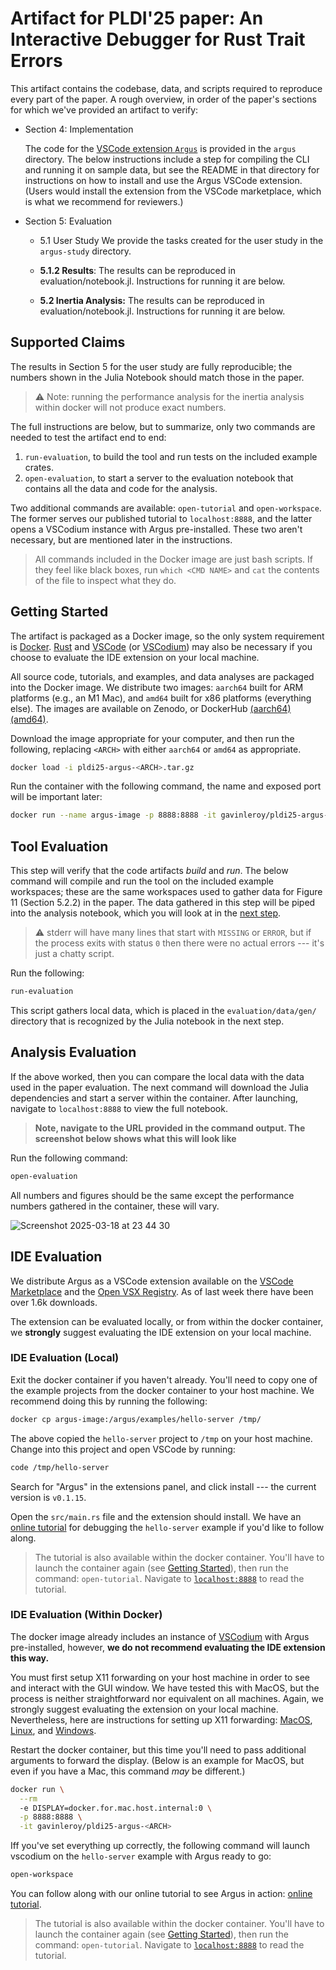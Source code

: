 # Artifact for PLDI'25 paper: An Interactive Debugger for Rust Trait Errors

This artifact contains the codebase, data, and scripts required to reproduce every part of the paper. A rough overview, in order of the paper's sections for which we've provided an artifact to verify:

- Section 4: Implementation

  The code for the [VSCode extension `Argus`](https://marketplace.visualstudio.com/items?itemName=gavinleroy.argus) is provided in the `argus` directory. The below instructions include a step for compiling the CLI and running it on sample data, but see the README in that directory for instructions on how to install and use the Argus VSCode extension. (Users would install the extension from the VSCode marketplace, which is what we recommend for reviewers.)

- Section 5: Evaluation
  - 5.1 User Study
    We provide the tasks created for the user study in the `argus-study` directory.

  - **5.1.2 Results**: The results can be reproduced in evaluation/notebook.jl. Instructions for running it are below.
  - **5.2 Inertia Analysis:** The results can be reproduced in evaluation/notebook.jl. Instructions for running it are below.

## Supported Claims

The results in Section 5 for the user study are fully reproducible; the numbers shown in the Julia Notebook should match those in the paper.

> :warning: Note: running the performance analysis for the inertia analysis within docker will not produce exact numbers.

The full instructions are below, but to summarize, only two commands are needed to test the artifact end to end:

1. `run-evaluation`, to build the tool and run tests on the included example crates.
2. `open-evaluation`, to start a server to the evaluation notebook that contains all the data and code for the analysis.

Two additional commands are available: `open-tutorial` and `open-workspace`. The former serves our published tutorial to `localhost:8888`, and the latter opens a VSCodium instance with Argus pre-installed. These two aren't necessary, but are mentioned later in the instructions.

> All commands included in the Docker image are just bash scripts. If they feel like black boxes, run `which <CMD NAME>` and `cat` the contents of the file to inspect what they do.

## Getting Started

The artifact is packaged as a Docker image, so the only system requirement is [Docker](https://www.docker.com/). [Rust](https://www.rust-lang.org/tools/install) and [VSCode](https://code.visualstudio.com/) (or [VSCodium](https://vscodium.com/)) may also be necessary if you choose to evaluate the IDE extension on your local machine.

All source code, tutorials, and examples, and data analyses are packaged into the Docker image. We distribute two images: `aarch64` built for ARM platforms (e.g., an M1 Mac), and `amd64` built for x86 platforms (everything else). The images are available on Zenodo, or DockerHub [(aarch64)](https://hub.docker.com/repository/docker/gavinleroy/pldi25-argus-aarch64/general)[(amd64)](https://hub.docker.com/repository/docker/gavinleroy/pldi25-argus-amd64/general).

Download the image appropriate for your computer, and then run the following, replacing `<ARCH>` with either `aarch64` or `amd64` as appropriate.

```bash
docker load -i pldi25-argus-<ARCH>.tar.gz
```

Run the container with the following command, the name and exposed port will be important later:

```bash
docker run --name argus-image -p 8888:8888 -it gavinleroy/pldi25-argus-<ARCH>
```

## Tool Evaluation

This step will verify that the code artifacts *build* and *run*. The below command will compile and run the tool on the included example workspaces; these are the same workspaces used to gather data for Figure 11 (Section 5.2.2) in the paper. The data gathered in this step will be piped into the analysis notebook, which you will look at in the [next step](#analysis-evaluation).

> :warning: stderr will have many lines that start with `MISSING` or `ERROR`, but if the process exits with status `0` then there were no actual errors --- it's just a chatty script.

Run the following:

```bash
run-evaluation
```

This script gathers local data, which is placed in the `evaluation/data/gen/` directory that is recognized by the Julia notebook in the next step.

## Analysis Evaluation

If the above worked, then you can compare the local data with the data used in the paper evaluation. The next command will download the Julia dependencies and start a server within the container. After launching, navigate to `localhost:8888` to view the full notebook.

> **Note, navigate to the URL provided in the command output. The screenshot below shows what this will look like**

Run the following command:

```bash
open-evaluation
```

All numbers and figures should be the same except the performance numbers gathered in the container, these will vary.

![Screenshot 2025-03-18 at 23 44 30](https://github.com/user-attachments/assets/ee2d1dc7-7bb0-4bab-bda9-6eb04fabcb06)

## IDE Evaluation

We distribute Argus as a VSCode extension available on the [VSCode Marketplace](https://marketplace.visualstudio.com/items?itemName=gavinleroy.argus) and the [Open VSX Registry](https://open-vsx.org/extension/gavinleroy/argus). As of last week there have been over 1.6k downloads.

The extension can be evaluated locally, or from within the docker container, we **strongly** suggest evaluating the IDE extension on your local machine.

### IDE Evaluation (Local)

Exit the docker container if you haven't already. You'll need to copy one of the example projects from the docker container to your host machine. We recommend doing this by running the following:

```bash
docker cp argus-image:/argus/examples/hello-server /tmp/
```

The above copied the `hello-server` project to `/tmp` on your host machine. Change into this project and open VSCode by running:

```bash
code /tmp/hello-server
```

Search for "Argus" in the extensions panel, and click install --- the current version is `v0.1.15`.

Open the `src/main.rs` file and the extension should install. We have an [online tutorial](https://cel.cs.brown.edu/argus/) for debugging the `hello-server` example if you'd like to follow along.

> The tutorial is also available within the docker container. You'll have to launch the container again (see [Getting Started](#getting-started)), then run the command: `open-tutorial`. Navigate to [`localhost:8888`](https://localhost:8888) to read the tutorial.

### IDE Evaluation (Within Docker)

The docker image already includes an instance of [VSCodium](https://vscodium.com/) with Argus pre-installed, however, **we do not recommend evaluating the IDE extension this way.**

You must first setup X11 forwarding on your host machine in order to see and interact with the GUI window. We have tested this with MacOS, but the process is neither straightforward nor equivalent on all machines. Again, we strongly suggest evaluating the extension on your local machine. Nevertheless, here are instructions for setting up X11 forwarding: [MacOS](https://gist.github.com/sorny/969fe55d85c9b0035b0109a31cbcb088), [Linux](https://www.baeldung.com/linux/docker-container-gui-applications), and [Windows](https://medium.com/@potatowagon/how-to-use-gui-apps-in-linux-docker-container-from-windows-host-485d3e1c64a3).

Restart the docker container, but this time you'll need to pass additional arguments to forward the display. (Below is an example for MacOS, but even if you have a Mac, this command *may* be different.)

```bash
docker run \
  --rm
  -e DISPLAY=docker.for.mac.host.internal:0 \
  -p 8888:8888 \
  -it gavinleroy/pldi25-argus-<ARCH>
```

Iff you've set everything up correctly, the following command will launch vscodium on the `hello-server` example with Argus ready to go:

```bash
open-workspace
```

You can follow along with our online tutorial to see Argus in action: [online tutorial](https://cel.cs.brown.edu/argus/).

> The tutorial is also available within the docker container. You'll have to launch the container again (see [Getting Started](#getting-started)), then run the command: `open-tutorial`. Navigate to [`localhost:8888`](https://localhost:8888) to read the tutorial.
